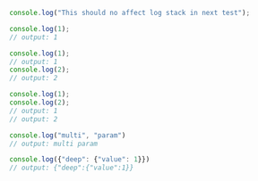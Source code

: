 ```js
console.log("This should no affect log stack in next test");
```

```js
console.log(1);
// output: 1
```

```js
console.log(1);
// output: 1
console.log(2);
// output: 2
```

```js
console.log(1);
console.log(2);
// output: 1
// output: 2
```

```js
console.log("multi", "param")
// output: multi param
```

```js
console.log({"deep": {"value": 1}})
// output: {"deep":{"value":1}}
```